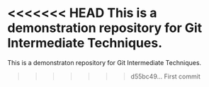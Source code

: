 <<<<<<< HEAD
This is a demonstration repository for Git Intermediate Techniques.
=======
This is a demonstraton repository for Git Intermediate Techniques.

>>>>>>> d55bc49... First commit
